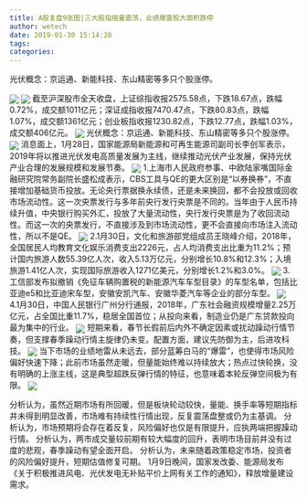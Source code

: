```yaml
---
title: A股复盘9张图|三大股指缩量震荡，业绩爆雷股大面积跌停
author: wetech
date: 2019-01-30 15:14:28
tags: 
categories: 
---
```

光伏概念：京运通、新能科技、东山精密等多只个股涨停。
<!-- more -->
<img align="center" border="0" src="https://imgcdn.yicai.com/uppics/images/2019/01/2208184cfd665bf7ee3834327e5fb50f.jpg" />
<img align="center" border="0" src="https://imgcdn.yicai.com/uppics/images/2019/01/3f03b52112cf60cfb5ae933228c95e47.jpg" />
截至沪深股市全天收盘，上证综指收报2575.58点，下跌18.67点，跌幅0.72%，成交额1011亿元；深证成指收报7470.47点，下跌80.83点，跌幅1.07%，成交额1361亿元；创业板指收报1230.82点，下跌12.77点，跌幅1.03%，成交额406亿元。
<img align="center" border="0" src="https://imgcdn.yicai.com/uppics/images/2019/01/245edc94d8a40b7c927877276ae9b01e.jpg" />
光伏概念：京运通、新能科技、东山精密等多只个股涨停。
<img align="center" border="0" src="https://imgcdn.yicai.com/uppics/images/2019/01/5a3250373b81687c2ad48d7a6fef60fc.jpg" />
消息面上，1月28日，国家能源局新能源和可再生能源司副司长李创军表示，2019年将以推进光伏发电高质量发展为主线，继续推动光伏产业发展，保持光伏产业合理的发展规模和发展节奏。
<img align="center" border="0" src="https://imgcdn.yicai.com/uppics/images/2019/01/9cb522ca754f16c5d8b4669169f57c07.jpg" />
1.上海市人民政府参事、中欧陆家嘴国际金融研究院常务副院长盛松成表示，CBS工具与QE的更大区别是“以券换券”，不直接增加基础货币投放。无论央行票据换永续债，还是未来换回，都不会投放或回收市场流动性。这一次央票发行与多年前央行发行央票是不同的。当年由于人民币持续升值，中央银行购买外汇，投放了大量流动性，央行发行央票是为了收回流动性。而这一次的央票发行，不直接涉及到市场流动性，更不会直接向市场注入流动性，所以不是QE。
<img align="center" border="0" src="https://imgcdn.yicai.com/uppics/images/2019/01/af8de0ec6679a4d64ba03e4378135929.jpg" />
2.1月30日，文化和旅游部党组成员王晓峰介绍，2018年，全国居民人均教育文化娱乐消费支出2226元，占人均消费支出比重为11.2%；预计国内旅游人数55.39亿人次，收入5.13万亿元，分别增长10.8%和12.3%；入境旅游1.41亿人次，实现国际旅游收入1271亿美元，分别增长1.2%和3.0%。
<img align="center" border="0" src="https://imgcdn.yicai.com/uppics/images/2019/01/90e03f9795b701d4f48921c0c044dc25.jpg" />
3.工信部发布拟撤销《免征车辆购置税的新能源汽车车型目录》的车型名单，包括比亚迪e5和比亚迪宋车型，安徽安凯汽车、安徽华菱汽车等企业的部分车型。
<img align="center" border="0" src="https://imgcdn.yicai.com/uppics/images/2019/01/06c213796fc39589c98e52b075a1c948.jpg" />
4.1月30日，中国人民银行广州分行通报，2018年，广东社会融资规模增量2.25万亿元，占全国比重11.7%，稳居全国首位；从投向来看，制造业仍是广东贷款投向最为集中的行业。
<img align="center" border="0" src="https://imgcdn.yicai.com/uppics/images/2019/01/ba2e5ecde2ede8174f0b151dd249512b.jpg" />
短期来看，春节长假前后内外不确定因素或扰动躁动行情节奏，但支撑春季躁动行情主旋律仍未变。配置方面，建议先防御为主，后进攻科技。
<img align="center" border="0" src="https://imgcdn.yicai.com/uppics/images/2019/01/d771d7905afb91517a985262348f412b.jpg" />
当下市场的业绩地雷从未远去，部分蓝筹白马的“爆雷”，也使得市场风险偏好快速下降；此前市场虽然走暖，但量能始终难以持续放大；热点过快轮换，没有明确的上涨主线，这是典型超跌反弹行情的特征，也意味着本轮反弹空间极为有限。
<img align="center" border="0" src="https://imgcdn.yicai.com/uppics/images/2019/01/1f53115e9bf46ce138b61ef1525c6ce7.jpg" />
 
 
分析认为，虽然近期市场有所回暖，但是板块轮动较快，量能、换手率等短期指标并未得到明显改善，市场难有持续性行情出现，反复震荡盘整或仍为主基调。
分析认为，市场预期将会存在着反复，风险偏好也仅是有限提升，应执两端把握躁动行情。
分析认为，两市成交量较前期有较大幅度的回升，表明市场目前并没有过度的悲观，春季躁动有望全面开启。
分析认为，未来随着政策稳定市场，投资者的风险偏好提升，短期估值修复可期。
1月9日晚间，国家发改委、能源局发布《关于积极推进风电、光伏发电无补贴平价上网有关工作的通知》，释放增量建设需求。
